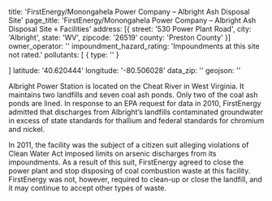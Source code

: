 title: 'FirstEnergy/Monongahela Power Company – Albright Ash Disposal Site'
page_title: 'FirstEnergy/Monongahela Power Company – Albright Ash Disposal Site « Facilities'
address: [{
  street: '530 Power Plant Road',
  city: 'Albright',
  state: 'WV',
  zipcode: '26519'
  county: 'Preston County'
}]
owner_operator: ''
impoundment_hazard_rating: 'Impoundments at this site not rated.'
pollutants: [
  {
    type: ''
  }
  
]
latitude: '40.620444'
longitude: '-80.506028'
data_zip: ''
geojson: ''

Albright Power Station is located on the Cheat River in West Virginia. It maintains two landfills and seven coal ash ponds. Only two of the coal ash ponds are lined. In response to an EPA request for data in 2010, FirstEnergy admitted that discharges from Albright’s landfills contaminated groundwater in excess of state standards for thallium and federal standards for chromium and nickel.

In 2011, the facility was the subject of a citizen suit alleging violations of Clean Water Act imposed limits on arsenic discharges from its impoundments. As a result of this suit, FirstEnergy agreed to close the power plant and stop disposing of coal combustion waste at this facility.  FirstEnergy was not, however, required to clean-up or close the landfill, and it may continue to accept other types of waste.